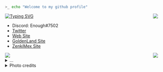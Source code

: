 ```bash
>_ echo "Welcome to my github profile"
```

[![Typing SVG](https://readme-typing-svg.herokuapp.com?font=Fira+Code&size=18&duration=2000&pause=1000&color=00F764&center=true&multiline=true&width=415&height=51&lines=A+programmer+who+likes;to+learn+from+everything)](https://git.io/typing-svg)
<img align='right' src="https://discord.c99.nl/widget/theme-4/754184329478799502.png"/>

- Discord: Enough#7502
- [Twitter](https://twitter.com/Enoughsdv)
- [Web Site](https://enoughsdv.ml)
- [GoldenLand Site](https://goldenland.ml)
- [ZenkiMex Site](https://zenkimex.com.mx/)

<img align='right' src="https://github-readme-stats.vercel.app/api/top-langs/?username=enoughsdv&theme=aura"/>
<img src="https://github-readme-stats.vercel.app/api?username=enoughsdv&show_icons=true&theme=aura"/>

<details>
  <summary>...</summary>
    In love there is always some madness, and in madness there is always some reason.
</details>

<details>
  <summary>Photo credits</summary>
    https://www.pixiv.net/en/users/11365815
</details>
